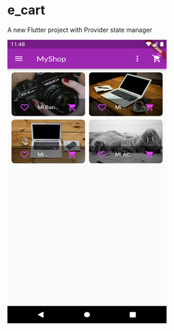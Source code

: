 # e_cart

A new Flutter project with Provider state manager

<img src="Screenshot_1643132912.png" width="360" height="640">

